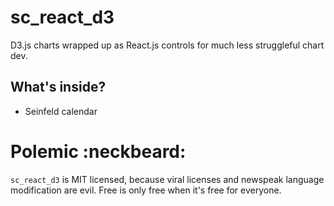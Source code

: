 sc_react_d3
===========

D3.js charts wrapped up as React.js controls for much less struggleful chart dev.





What's inside?
--------------

 * Seinfeld calendar





Polemic :neckbeard:
===================

`sc_react_d3` is MIT licensed, because viral licenses and newspeak language modification are evil. Free is only free when it's free for everyone.
